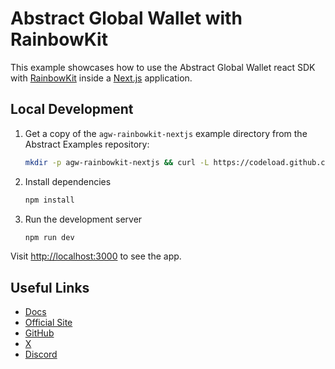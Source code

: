 # Abstract Global Wallet with RainbowKit

This example showcases how to use the Abstract Global Wallet react
SDK with [RainbowKit](https://www.rainbowkit.com/) inside a [Next.js](https://nextjs.org/) application.

## Local Development

1. Get a copy of the `agw-rainbowkit-nextjs` example directory from the Abstract Examples repository:

   ```bash
   mkdir -p agw-rainbowkit-nextjs && curl -L https://codeload.github.com/Abstract-Foundation/examples/tar.gz/main | tar -xz --strip=2 -C agw-rainbowkit-nextjs examples-main/agw-rainbowkit-nextjs && cd agw-rainbowkit-nextjs
   ```

2. Install dependencies

   ```bash
   npm install
   ```

3. Run the development server

   ```bash
   npm run dev
   ```

Visit [http://localhost:3000](http://localhost:3000) to see the app.

## Useful Links

- [Docs](https://docs.abs.xyz/)
- [Official Site](https://abs.xyz/)
- [GitHub](https://github.com/Abstract-Foundation)
- [X](https://x.com/AbstractChain)
- [Discord](https://discord.com/invite/abstractchain)

